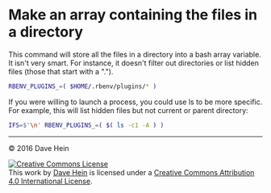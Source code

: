 # Make an array containing the files in a directory

This command will store all the files in a directory into a bash array variable. It isn't very smart. For instance, it doesn't filter out directories or list hidden files (those that start with a ".").

```bash
RBENV_PLUGINS_=( $HOME/.rbenv/plugins/* )
```

If you were willing to launch a process, you could use ls to be more specific. For example, this will list hidden files but not current or parent directory:

```bash
IFS=$'\n' RBENV_PLUGINS_=( $( ls -c1 -A ) )
```

---

&copy; 2016 Dave Hein

<a rel="license" href="http://creativecommons.org/licenses/by/4.0/"><img alt="Creative Commons License" style="border-width:0" src="https://i.creativecommons.org/l/by/4.0/88x31.png" /></a><br />This <span xmlns:dct="http://purl.org/dc/terms/" href="http://purl.org/dc/dcmitype/Text" rel="dct:type">work</span> by <a xmlns:cc="http://creativecommons.org/ns#" href="https://github.com/JeNeSuisPasDave/til" property="cc:attributionName" rel="cc:attributionURL">Dave Hein</a> is licensed under a <a rel="license" href="http://creativecommons.org/licenses/by/4.0/">Creative Commons Attribution 4.0 International License</a>.
